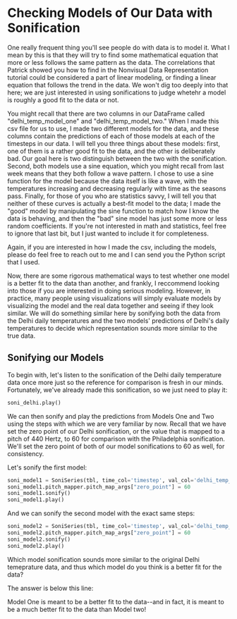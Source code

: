 # Checking Models of Our Data with Sonification

One really frequent thing you'll see people do with data is to model it. What I mean by this is that they will try to find some mathematical equation that more or less follows the same pattern as the data. The correlations that Patrick showed you how to find in the Nonvisual Data Representation tutorial could be considered a part of linear modeling, or finding a linear equation that follows the trend in the data. We won't dig too deeply into that here; we are just interested in using sonifications to judge whetehr a model is roughly a good fit to the data or not.

You might recall that there are two columns in our DataFrame called "delhi_temp_model_one" and "delhi_temp_model_two." When I made this csv file for us to use, I made two different models for the data, and these columns contain the predictions of each of those models at each of the timesteps in our data. I will tell you three things about these models: first, one of them is a rather good fit to the data, and the other is deliberately bad. Our goal here is two distinguish between the two with the sonification. Second, both models use a sine equation, which you might recall from last week means that they both follow a wave pattern. I chose to use a sine function for the model because the data itself is like a wave, with the temperatures increasing and decreasing regularly with time as the seasons pass. Finally, for those of you who are statistics savvy, I will tell you that neither of these curves is actually a best-fit model to the data; I made the "good" model by manipulating the sine function to match how I know the data is behaving, and then the "bad" sine model has just some more or less random coefficients. If you're not interested in math and statistics, feel free to ignore that last bit, but I just wanted to include it for completeness.

Again, if you are interested in how I made the csv, including the models, please do feel free to reach out to me and I can send you the Python script that I used.

Now, there are some rigorous mathematical ways to test whether one model is a better fit to the data than another, and frankly, I reccommend looking into those if you are interested in doing serious modeling. However, in practice, many people using visualizations will simply evaluate models by visualizing the model and the real data together and seeing if they look similar. We will do something similar here by sonifying both the data from the Delhi daily temperatures and the two models' predictions of Delhi's daily temperatures to decide which representation sounds more similar to the true data.

## Sonifying our Models

To begin with, let's listen to the sonification of the Delhi daily temperature data once more just so the reference for comparison is fresh in our minds. Fortunately, we've already made this sonification, so we just need to play it:

~~~python
soni_delhi.play()
~~~

We can then sonify and play the predictions from Models One and Two using the steps with which we are very familiar by now. Recall that we have set the zero point of our Delhi sonification, or the value that is mapped to a pitch of 440 Hertz, to 60 for comparison with the Philadelphia sonification. We'll set the zero point of both of our model sonifications to 60 as well, for consistency.

Let's sonify the first model:

~~~python
soni_model1 = SoniSeries(tbl, time_col='timestep', val_col='delhi_temp_model_one')
soni_model1.pitch_mapper.pitch_map_args["zero_point"] = 60
soni_model1.sonify()
soni_model1.play()
~~~

And we can sonify the second model with the exact same steps: 

~~~python
soni_model2 = SoniSeries(tbl, time_col='timestep', val_col='delhi_temp_model_two')
soni_model2.pitch_mapper.pitch_map_args["zero_point"] = 60
soni_model2.sonify()
soni_model2.play()
~~~

Which model sonification sounds more similar to the original Delhi temeprature data, and thus which model do you think is a better fit for the data?

The answer is below this line:

Model One is meant to be a better fit to the data--and in fact, it is meant to be a much better fit to the data than Model two!
